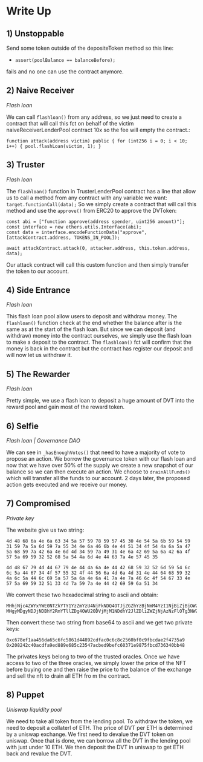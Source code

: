 # Write Up

## 1) Unstoppable

Send some token outside of the depositeToken method so this line:
- `assert(poolBalance == balanceBefore);`

fails and no one can use the contract anymore.

## 2) Naive Receiver
*Flash loan*

We can call `flashloan()` from any address, so we just need to create a contract that will call this fct on behalf of the victim naiveReceiverLenderPool contract 10x so the fee will empty the contract.:

` function attack(address victim) public { for (int256 i = 0; i < 10; i++) { pool.flashLoan(victim, 1); } `

## 3) Truster
*Flash loan*

The `flashloan()` function in TrusterLenderPool contract has a line that allow us to call a method from any contract with any variable we want: `target.functionCall(data);`
So we simply create a contract that will call this method and use the `approve()` from ERC20 to approve the DVToken: 
```
const abi = ["function approve(address spender, uint256 amount)"];
const interface = new ethers.utils.Interface(abi);
const data = interface.encodeFunctionData("approve", [attackContract.address, TOKENS_IN_POOL]);

await attackContract.attack(0, attacker.address, this.token.address, data);
```
Our attack contract will call this custom function and then simply transfer the token to our account.

## 4) Side Entrance
*Flash loan*

This flash loan pool allow users to deposit and withdraw money. The `flashloan()` function check at the end whether the balance after is the same as at the start of the flash loan. But since we can deposit (and withdraw) money into the contract ourselves, we simply use the flash loan to make a deposit to the contract. The `flashloan()` fct will confirm that the money is back in the contract but the contract has register our deposit and will now let us withdraw it.

## 5) The Rewarder
*Flash loan*

Pretty simple, we use a flash loan to deposit a huge amount of DVT into the reward pool and gain most of the reward token.

## 6) Selfie
*Flash loan | Governance DAO*

We can see in `_hasEnoughVotes()` that need to have a majority of vote to propose an action. We borrow the governance token with our flash loan and now that we have over 50% of the supply we create a new snapshot of our balance so we can then execute an action. We choose to `drainAllFunds()` which will transfer all the funds to our account. 2 days later, the proposed action gets executed and we receive our money.

## 7) Compromised
*Private key*

The website give us two string:
```
4d 48 68 6a 4e 6a 63 34 5a 57 59 78 59 57 45 30 4e 54 5a 6b 59 54 59 31 59 7a 5a 6d 59 7a 55 34 4e 6a 46 6b 4e 44 51 34 4f 54 4a 6a 5a 47 5a 68 59 7a 42 6a 4e 6d 4d 34 59 7a 49 31 4e 6a 42 69 5a 6a 42 6a 4f 57 5a 69 59 32 52 68 5a 54 4a 6d 4e 44 63 7a 4e 57 45 35

4d 48 67 79 4d 44 67 79 4e 44 4a 6a 4e 44 42 68 59 32 52 6d 59 54 6c 6c 5a 44 67 34 4f 57 55 32 4f 44 56 6a 4d 6a 4d 31 4e 44 64 68 59 32 4a 6c 5a 44 6c 69 5a 57 5a 6a 4e 6a 41 7a 4e 7a 46 6c 4f 54 67 33 4e 57 5a 69 59 32 51 33 4d 7a 59 7a 4e 44 42 69 59 6a 51 34

```
We convert these two hexadecimal string to ascii and obtain:
```
MHhjNjc4ZWYxYWE0NTZkYTY1YzZmYzU4NjFkNDQ4OTJjZGZhYzBjNmM4YzI1NjBiZjBjOWZiY2RhZTJmNDczNWE5
MHgyMDgyNDJjNDBhY2RmYTllZDg4OWU2ODVjMjM1NDdhY2JlZDliZWZjNjAzNzFlOTg3NWZiY2Q3MzYzNDBiYjQ4
```
Then convert these two string from base64 to ascii and we get two private keys:
```
0xc678ef1aa456da65c6fc5861d44892cdfac0c6c8c2560bf0c9fbcdae2f4735a9
0x208242c40acdfa9ed889e685c23547acbed9befc60371e9875fbcd736340bb48
```
The privates keys belong to two of the trusted oracles. Once we have access to two of the three oracles, we simply lower the price of the NFT before buying one and then raise the price to the balance of the exchange and sell the nft to drain all ETH fro m the contract.

## 8) Puppet 
*Uniswap liquidity pool*

We need to take all token from the lending pool. To withdraw the token, we need to deposit a collaterl of ETH. The price of DVT per ETH is determined by a uniswap exchange.
We first need to devalue the DVT token on uniswap. Once that is done, we can borrow all the DVT in the lending pool with just under 10 ETH. We then deposit the DVT in uniswap to get ETH back and revalue the DVT.